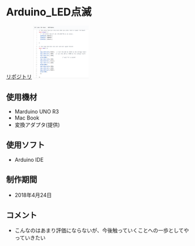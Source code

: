 # Arduino_LED点滅
[リポジトリ](https://github.com/youk720/arduino_led/blob/master/led_button/led_button.ino)
<img src="/image/スクリーンショット 2018-05-23 14.35.27.png" width="30%" height="30%">

## 使用機材
- Marduino UNO R3
- Mac Book
- 変換アダプタ(提供)

## 使用ソフト
- Arduino IDE

## 制作期間
- 2018年4月24日

## コメント

- こんなのはあまり評価にならないが、今後触っていくことへの一歩としてやっていきたい
